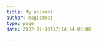 ```yaml
---
title: My account
author: magicmeat
type: page
date: 2022-07-30T17:14:44+00:00

---
```

<div class="woocommerce">
</div>